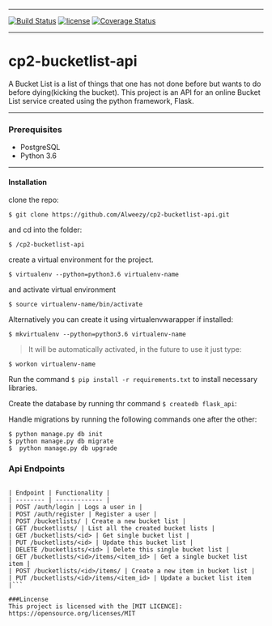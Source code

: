 ___
[![Build Status](https://travis-ci.org/Alweezy/cp2-bucketlist-api.svg?branch=develop)](https://travis-ci.org/Alweezy/cp2-bucketlist-api)
[![license](https://img.shields.io/github/license/mashape/apistatus.svg)](https://opensource.org/licenses/MIT)
[![Coverage Status](https://coveralls.io/repos/github/Alweezy/cp2-bucketlist-api/badge.svg?branch=develop)](https://coveralls.io/github/Alweezy/cp2-bucketlist-api?branch=develop)
___
# cp2-bucketlist-api

A Bucket List is a list of things that one has not done
before but wants to do before dying(kicking the bucket)​.
This project is an API for an online Bucket List service created using the python framework, Flask.

___
### Prerequisites
* PostgreSQL
* Python 3.6

____
#### Installation
clone the repo:
```
$ git clone https://github.com/Alweezy/cp2-bucketlist-api.git
```
and cd into the folder:
```
$ /cp2-bucketlist-api
```
create a virtual environment for the project.
```
$ virtualenv --python=python3.6 virtualenv-name
```
and activate virtual environment
```
$ source virtualenv-name/bin/activate
```
Alternatively you can create it using virtualenvwarapper if installed:
```
$ mkvirtualenv --python=python3.6 virtualenv-name
```
> It will be automatically activated, in the future to use it just type:
```
$ workon virtualenv-name
```
Run the command `$ pip install -r requirements.txt` to install necessary libraries.

Create the database by running thr command `$ createdb flask_api`:

Handle migrations by running the following commands one after the other:

```
$ python manage.py db init
$ python manage.py db migrate
$  python manage.py db upgrade

```

### Api Endpoints
```

| Endpoint | Functionality |
| -------- | ------------- |
| POST /auth/login | Logs a user in |
| POST /auth/register | Register a user |
| POST /bucketlists/ | Create a new bucket list |
| GET /bucketlists/	| List all the created bucket lists |
| GET /bucketlists/<id> | Get single bucket list |
| PUT /bucketlists/<id> | Update this bucket list |
| DELETE /bucketlists/<id> | Delete this single bucket list |
| GET /bucketlists/<id>/items/<item_id> | Get a single bucket list item |
| POST /bucketlists/<id>/items/ | Create a new item in bucket list |
| PUT /bucketlists/<id>/items/<item_id> | Update a bucket list item |```

###Lincense
This project is licensed with the [MIT LICENCE]: https://opensource.org/licenses/MIT

